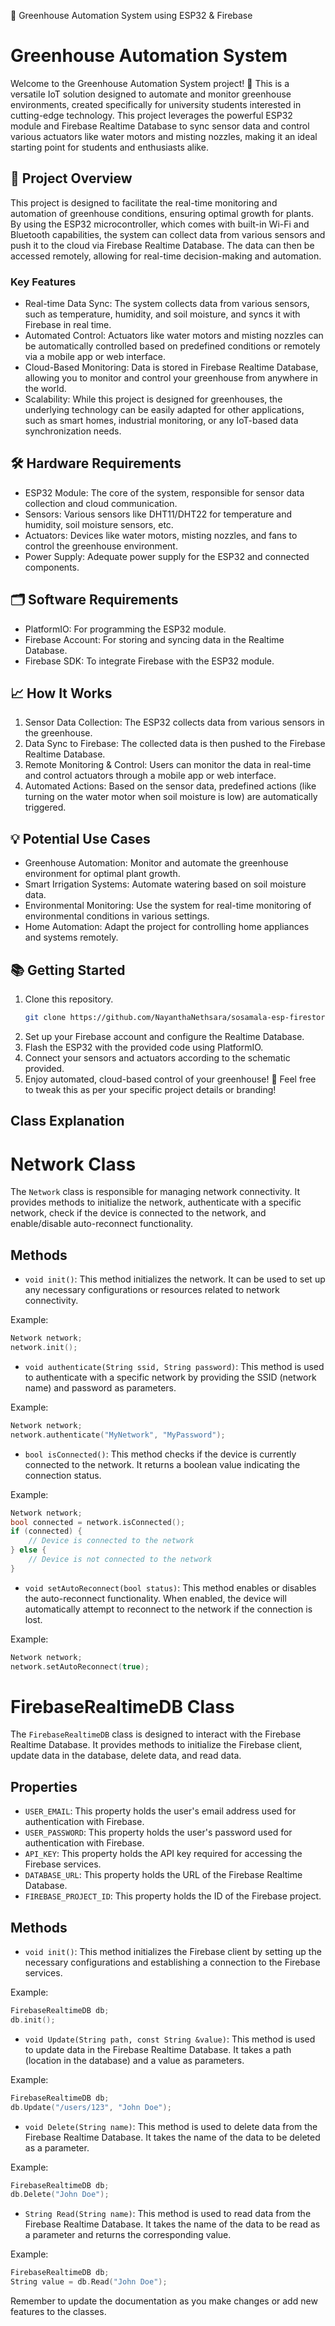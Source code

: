 🌱 Greenhouse Automation System using ESP32 & Firebase

# Greenhouse Automation System

Welcome to the Greenhouse Automation System project! 🌿 This is a versatile IoT solution designed to automate and monitor greenhouse environments, created specifically for university students interested in cutting-edge technology. This project leverages the powerful ESP32 module and Firebase Realtime Database to sync sensor data and control various actuators like water motors and misting nozzles, making it an ideal starting point for students and enthusiasts alike.

## 🚀 Project Overview

This project is designed to facilitate the real-time monitoring and automation of greenhouse conditions, ensuring optimal growth for plants. By using the ESP32 microcontroller, which comes with built-in Wi-Fi and Bluetooth capabilities, the system can collect data from various sensors and push it to the cloud via Firebase Realtime Database. The data can then be accessed remotely, allowing for real-time decision-making and automation.

### Key Features

- Real-time Data Sync: The system collects data from various sensors, such as temperature, humidity, and soil moisture, and syncs it with Firebase in real time.
- Automated Control: Actuators like water motors and misting nozzles can be automatically controlled based on predefined conditions or remotely via a mobile app or web interface.
- Cloud-Based Monitoring: Data is stored in Firebase Realtime Database, allowing you to monitor and control your greenhouse from anywhere in the world.
- Scalability: While this project is designed for greenhouses, the underlying technology can be easily adapted for other applications, such as smart homes, industrial monitoring, or any IoT-based data synchronization needs.

## 🛠️ Hardware Requirements

- ESP32 Module: The core of the system, responsible for sensor data collection and cloud communication.
- Sensors: Various sensors like DHT11/DHT22 for temperature and humidity, soil moisture sensors, etc.
- Actuators: Devices like water motors, misting nozzles, and fans to control the greenhouse environment.
- Power Supply: Adequate power supply for the ESP32 and connected components.

## 🗂️ Software Requirements

- PlatformIO: For programming the ESP32 module.
- Firebase Account: For storing and syncing data in the Realtime Database.
- Firebase SDK: To integrate Firebase with the ESP32 module.

## 📈 How It Works

1. Sensor Data Collection: The ESP32 collects data from various sensors in the greenhouse.
2. Data Sync to Firebase: The collected data is then pushed to the Firebase Realtime Database.
3. Remote Monitoring & Control: Users can monitor the data in real-time and control actuators through a mobile app or web interface.
4. Automated Actions: Based on the sensor data, predefined actions (like turning on the water motor when soil moisture is low) are automatically triggered.

## 💡 Potential Use Cases

- Greenhouse Automation: Monitor and automate the greenhouse environment for optimal plant growth.
- Smart Irrigation Systems: Automate watering based on soil moisture data.
- Environmental Monitoring: Use the system for real-time monitoring of environmental conditions in various settings.
- Home Automation: Adapt the project for controlling home appliances and systems remotely.

## 📚 Getting Started

1. Clone this repository.
   ```bash
   git clone https://github.com/NayanthaNethsara/sosamala-esp-firestore.git
   ```
2. Set up your Firebase account and configure the Realtime Database.
3. Flash the ESP32 with the provided code using PlatformIO.
4. Connect your sensors and actuators according to the schematic provided.
5. Enjoy automated, cloud-based control of your greenhouse! 🌿
   Feel free to tweak this as per your specific project details or branding!

## Class Explanation

# Network Class

The `Network` class is responsible for managing network connectivity. It provides methods to initialize the network, authenticate with a specific network, check if the device is connected to the network, and enable/disable auto-reconnect functionality.

## Methods

- `void init()`: This method initializes the network. It can be used to set up any necessary configurations or resources related to network connectivity.

Example:

```cpp
Network network;
network.init();
```

- `void authenticate(String ssid, String password)`: This method is used to authenticate with a specific network by providing the SSID (network name) and password as parameters.

Example:

```cpp
Network network;
network.authenticate("MyNetwork", "MyPassword");
```

- `bool isConnected()`: This method checks if the device is currently connected to the network. It returns a boolean value indicating the connection status.

Example:

```cpp
Network network;
bool connected = network.isConnected();
if (connected) {
    // Device is connected to the network
} else {
    // Device is not connected to the network
}
```

- `void setAutoReconnect(bool status)`: This method enables or disables the auto-reconnect functionality. When enabled, the device will automatically attempt to reconnect to the network if the connection is lost.

Example:

```cpp
Network network;
network.setAutoReconnect(true);
```

# FirebaseRealtimeDB Class

The `FirebaseRealtimeDB` class is designed to interact with the Firebase Realtime Database. It provides methods to initialize the Firebase client, update data in the database, delete data, and read data.

## Properties

- `USER_EMAIL`: This property holds the user's email address used for authentication with Firebase.
- `USER_PASSWORD`: This property holds the user's password used for authentication with Firebase.
- `API_KEY`: This property holds the API key required for accessing the Firebase services.
- `DATABASE_URL`: This property holds the URL of the Firebase Realtime Database.
- `FIREBASE_PROJECT_ID`: This property holds the ID of the Firebase project.

## Methods

- `void init()`: This method initializes the Firebase client by setting up the necessary configurations and establishing a connection to the Firebase services.

Example:

```cpp
FirebaseRealtimeDB db;
db.init();
```

- `void Update(String path, const String &value)`: This method is used to update data in the Firebase Realtime Database. It takes a path (location in the database) and a value as parameters.

Example:

```cpp
FirebaseRealtimeDB db;
db.Update("/users/123", "John Doe");
```

- `void Delete(String name)`: This method is used to delete data from the Firebase Realtime Database. It takes the name of the data to be deleted as a parameter.

Example:

```cpp
FirebaseRealtimeDB db;
db.Delete("John Doe");
```

- `String Read(String name)`: This method is used to read data from the Firebase Realtime Database. It takes the name of the data to be read as a parameter and returns the corresponding value.

Example:

```cpp
FirebaseRealtimeDB db;
String value = db.Read("John Doe");
```

Remember to update the documentation as you make changes or add new features to the classes.
